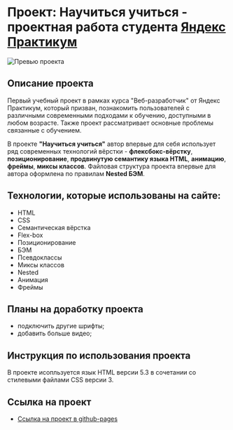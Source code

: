 # Проект: Научиться учиться - проектная работа студента [Яндекс Практикум](https://practicum.yandex.ru/)

![Превью проекта](https://github.com/KharchenkoDE/KharchenkoDE/blob/main/src/images/repo/HowToLearn.jpg?raw=true)

## Описание проекта

Первый учебный проект в рамках курса "Веб-разработчик" от Яндекс Практикум, который призван, познакомить пользователей с различными современными подходами к обучению, доступными в любом возрасте. Также проект рассматривает основные проблемы связанные с обучением.

В проекте **"Научиться учиться"** автор впервые для себя использует ряд современных технологий вёрстки - **флексбокс-вёрстку**, **позиционирование**,  **продвинутую семантику языка HTML**, **анимацию**, **фреймы**, **миксы классов**. Файловая структура проекта впервые для автора оформлена по правилам **Nested БЭМ**.

## Технологии, которые использованы на сайте:
* HTML
* CSS
* Семантическая вёрстка
* Flex-box
* Позиционирование
* БЭМ
* Псевдоклассы
* Миксы классов
* Nested 
* Анимация
* Фреймы 

## Планы на доработку проекта

* подключить другие шрифты;
* добавить больше видео;

## Инструкция по использования проекта 

В проекте исопльзуется язык HTML версии 5.3 в сочетании со стилевыми файлами CSS версии 3.

## Ссылка на проект
* [Ссылка на проект в github-pages](https://github.com/KharchenkoDE/how-to-learn)
